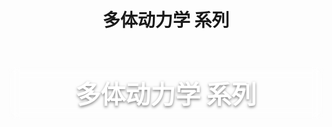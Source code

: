 ﻿---
layout: default
title: 多体动力学 系列
permalink: /mbd/
---

<!-- 标题区域：半透明磨砂背景 -->
<header class="mbd-header">
  <h1>多体动力学 系列</h1>
</header>

<div class="post-grid">
  <!-- 第一篇笔记 -->
  <article class="post-card">
    <h3 class="post-title">
      <a href="../notes/mbd/MA_weeklyplan.html">MA周工作记录</a>
    </h3>
    <p class="post-excerpt">
      关于毕业设计每周任务同步以及在实现过程中的想法与设计思路，方便之后的追溯和毕业论文的编写。:)
    </p>
    <time class="post-date">🕒 2025-07-09</time>
  </article>

  <!-- 第二篇笔记 -->
  <article class="post-card">
    <h3 class="post-title">
      <a href="../notes/mbd/MBD.html">多体动力学基础</a>
    </h3>
    <p class="post-excerpt">
      本文介绍多体动力学系统的基本概念、方程推导与常用求解器……
    </p>
    <time class="post-date">🕒 2025-07-05</time>
  </article>

  <!-- 以后新增只要复制上面 block 并改链接+标题+摘要+日期 -->
</div>

<style>
/* ------ 标题磨砂风 ------ */
.mbd-header {
  margin: 1.5rem auto;
  padding: 0.8rem 1.2rem;
  max-width: 600px;
  background: rgba(255,255,255,0.2);
  backdrop-filter: blur(8px);
  border-radius: 8px;
  text-align: center;
}
.mbd-header h1 {
  margin: 0;
  font-size: 2.5rem;
  color: #fff;
  text-shadow: 0 2px 4px rgba(0,0,0,0.5);
}

/* ------ 卡片网格 ------ */
.post-grid {
  display: grid;
  grid-template-columns: repeat(auto-fill, minmax(280px, 1fr));
  gap: 1.5rem;
  margin: 2rem 0;
}

/* ------ 卡片样式 & 动画 ------ */
@keyframes fadeInUp {
  from {
    opacity: 0;
    transform: translateY(20px);
  }
  to {
    opacity: 1;
    transform: translateY(0);
  }
}

.post-card {
  position: relative;
  background: rgba(255,255,255,0.8);
  border-radius: 8px;
  padding: 1.2rem;
  box-shadow: 0 4px 12px rgba(0,0,0,0.1);
  overflow: hidden;
  animation: fadeInUp 0.5s ease forwards;
  /* 默认先隐藏，等动画触发 */
  opacity: 0;
  transform: translateY(20px);
  transition: transform 0.3s ease, box-shadow 0.3s ease;
}
/* 设置渐入延迟，可根据序号调整 */
.post-card:nth-child(1) { animation-delay: 0.1s; }
.post-card:nth-child(2) { animation-delay: 0.2s; }
.post-card:nth-child(3) { animation-delay: 0.3s; }
/* …如果更多卡片，可继续 nth-child(4) … */

/* 悬浮放大 */
.post-card:hover {
  transform: translateY(-5px) scale(1.03);
  box-shadow: 0 8px 20px rgba(0,0,0,0.15);
}

/* 标题链接 */
.post-title {
  margin: 0 0 .6rem;
  font-size: 1.2rem;
}
.post-title a {
  color: #333;
  text-decoration: none;
}
.post-title a:hover {
  color: #007ACC;
  text-decoration: underline;
}

/* 摘要 */
.post-excerpt {
  margin: 0 0 1rem;
  color: #555;
  font-size: 0.95rem;
  line-height: 1.4;
}

/* 日期 */
.post-date {
  display: block;
  text-align: right;
  color: #888;
  font-size: 0.85rem;
}
</style>
